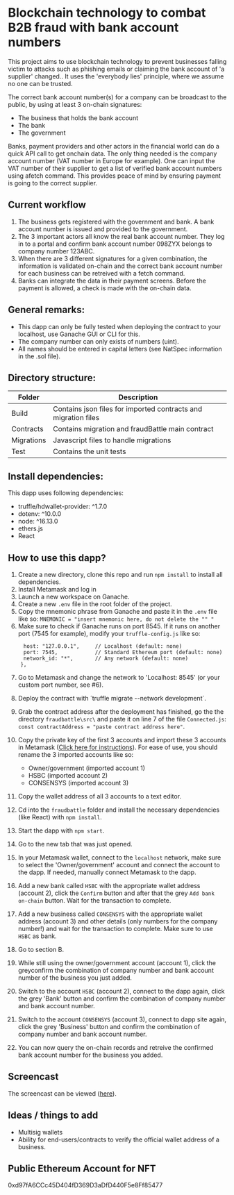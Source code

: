 # Blockchain technology to combat B2B fraud with bank account numbers

This project aims to use blockchain technology to prevent businesses falling victim to attacks such as phishing emails or claiming the bank account of 'a supplier' changed..
It uses the 'everybody lies' principle, where we assume no one can be trusted.

The correct bank account number(s) for a company can be broadcast to the public, by using at least 3 on-chain signatures:
 - The business that holds the bank account
 - The bank
 - The government

Banks, payment providers and other actors in the financial world can do a quick API call to get onchain data. The only thing needed is the company account number (VAT number in Europe for example). One can input the VAT number of their supplier to get a list of verified bank account numbers using afetch command. This provides peace of mind by ensuring payment is going to the correct supplier.

## Current workflow

1. The business gets registered with the government and bank. A bank account number is issued and provided to the government.
2. The 3 important actors all know the real bank account number. They log in to a portal and confirm bank account number 098ZYX belongs to company number 123ABC.
3. When there are 3 different signatures for a given combination, the information is validated on-chain and the correct bank account number for each business can be retreived with a fetch command.
4. Banks can integrate the data in their payment screens. Before the payment is allowed, a check is made with the on-chain data.

## General remarks:
- This dapp can only be fully tested when deploying the contract to your localhost, use Ganache GUI or CLI for this.
- The company number can only exists of numbers (uint).
- All names should be entered in capital letters (see NatSpec information in the .sol file).


## Directory structure:
| Folder   | Description |
| -------- | ----------- |
| Build    | Contains json files for imported contracts and migration files |
| Contracts | Contains migration and fraudBattle main contract |
| Migrations | Javascript files to handle migrations |
| Test | Contains the unit tests |
## Install dependencies:
This dapp uses following dependencies:
- truffle/hdwallet-provider: ^1.7.0
- dotenv: ^10.0.0
- node: ^16.13.0
- ethers.js
- React

## How to use this dapp?

1.  Create a new directory, clone this repo and run `npm install` to install all dependencies.
2.  Install Metamask and log in
3.  Launch a new workspace on Ganache.
4.  Create a new `.env` file in the root folder of the project.
5.  Copy the mnemonic phrase from Ganache and paste it in the `.env` file like so:
`MNEMONIC = "insert mnemonic here, do not delete the "" "`
6.  Make sure to check if Ganache runs on port 8545. If it runs on another port (7545 for example), modify your `truffle-config.js` like so:
```development: {
     host: "127.0.0.1",     // Localhost (default: none)
     port: 7545,            // Standard Ethereum port (default: none)
     network_id: "*",       // Any network (default: none)
    },
```
7. Go to Metamask and change the network to 'Localhost: 8545' (or your custom port number, see #6).
8. Deploy the contract with ´truffle migrate --network development´.
9. Grab the contract address after the deployment has finished, go the the directory `fraudbattle\src\` and paste it on line 7 of the file `Connected.js`: `const contractAddress = "paste contract address here"`.
10. Copy the private key of the first 3 accounts and import these 3 accounts in Metamask ([Click here for instructions](https://metamask.zendesk.com/hc/en-us/articles/360015489331-How-to-import-an-Account)). For ease of use, you should rename the 3 imported accounts like so:
    -  Owner/government (imported account 1)
    -  HSBC (imported account 2)
    -  CONSENSYS (imported account 3)

11. Copy the wallet address of all 3 accounts to a text editor.
12. Cd into the `fraudbattle` folder and install the necessary dependencies (like React) with `npm install`. 
13. Start the dapp with `npm start`.
14. Go to the new tab that was just opened.
15. In your Metamask wallet, connect to the `localhost` network, make sure to select the 'Owner/government' account and connect the account to the dapp. If needed, manually connect Metamask to the dapp.
16. Add a new bank called `HSBC` with the appropriate wallet address (account 2), click the `Confirm` button and after that the grey `Add bank on-chain` button. Wait for the transaction to complete.
17. Add a new business called `CONSENSYS` with the appropriate wallet address (account 3) and other details (only numbers for the company number!) and wait for the transaction to complete. Make sure to use `HSBC` as bank.
18. Go to section B.
19. While still using the owner/government account (account 1), click the greyconfirm the combination of company number and bank account number of the business you just added.
20. Switch to the account `HSBC` (account 2), connect to the dapp again, click the grey 'Bank' button and confirm the combination of company number and bank account number.
21. Switch to the account `CONSENSYS` (account 3), connect to dapp site again,  click the grey 'Business' button and confirm the combination of company number and bank account number.
22. You can now query the on-chain records and retreive the confirmed bank account number for the business you added.


## Screencast
The screencast can be viewed ([here](https://youtu.be/vmz9awSbeHo)).

## Ideas / things to add

 - Multisig wallets
 - Ability for end-users/contracts to verify the official wallet address of a business.

## Public Ethereum Account for NFT
0xd97fA6CCc45D404fD369D3aDfD440F5e8Ff85477
